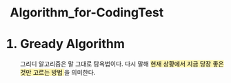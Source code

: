 # Algorithm_for-CodingTest
<ol>
<h1><li>Gready Algorithm</li></h1>
<p>그리디 알고리즘은 말 그대로 탐욕법이다. 다시 말해 <mark style='background-color: #fff5b1'> 현재 상황에서 지금 당장 좋은것만 고르는 방법 </mark>을 의미한다.</p>
</ol>
